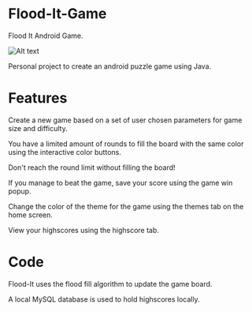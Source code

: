# Flood-It-Game
Flood It Android Game.

![Alt text](https://i.imgur.com/6PCK8yD.png "Flood It")

Personal project to create an android puzzle game using Java. 

# Features
Create a new game based on a set of user chosen parameters for game size and difficulty.

You have a limited amount of rounds to fill the board with the same color using the interactive color buttons. 

Don't reach the round limit without filling the board!

If you manage to beat the game, save your score using the game win popup.

Change the color of the theme for the game using the themes tab on the home screen. 

View your highscores using the highscore tab. 


# Code 
Flood-It uses the flood fill algorithm to update the game board. 

A local MySQL database is used to hold highscores locally. 


